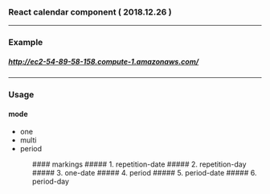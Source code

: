 ### React calendar component ( 2018.12.26 )
<hr>

### Example 

#####  <http://ec2-54-89-58-158.compute-1.amazonaws.com/> 

<hr>

### Usage

#### mode
<ul>
  <li>one</li>
  <li>multi</li>
  <li>period</li>
<ul>
#### markings
##### 1. repetition-date
##### 2. repetition-day
##### 3. one-date
##### 4. period
##### 5. period-date
##### 6. period-day
